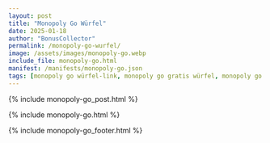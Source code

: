 ```yaml
---
layout: post
title: "Monopoly Go Würfel"
date: 2025-01-18
author: "BonusCollector"
permalink: /monopoly-go-wurfel/
image: /assets/images/monopoly-go.webp
include_file: monopoly-go.html
manifest: /manifests/monopoly-go.json
tags: [monopoly go würfel-link, monopoly go gratis würfel, monopoly go free dice, monopoly go würfel kostenlos]
---
```


{% include monopoly-go_post.html %}

{% include monopoly-go.html %}

{% include monopoly-go_footer.html %}